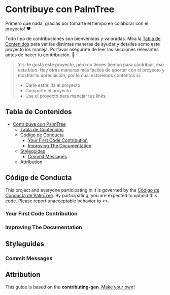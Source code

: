 # Contribuye con PalmTree

Primero que nada, gracias por tomarte el tiempo en colaborar con el proyecto! ❤️

Todo tipo de contribuciones son bienvenidas y valoradas. Mira la [Tabla de Contenidos](#table-of-contents) para ver las distintas maneras de ayudar y detalles somo este proyecto los maneja. Porfavor asegúrate de leer las secciones relevantes antes de hacer tu contribución. 🎉

> Y si te gusta este proyecto, pero no tienes tiempo para contribuir, eso esta bien. Hay otras maneras más fáciles de aportar con el proyecto y mostrar tu apreciación, por lo cual estarémos contentos si:
>
> - Darle estrellita al proyecto
> - Comparte el proyecto
> - Usa el proyecto para manejar tus links

## Tabla de Contenidos

- [Contribuye con PalmTree](#contribuye-con-palmtree)
  - [Tabla de Contenidos](#tabla-de-contenidos)
  - [Código de Conducta](#código-de-conducta)
    - [Your First Code Contribution](#your-first-code-contribution)
    - [Improving The Documentation](#improving-the-documentation)
  - [Styleguides](#styleguides)
    - [Commit Messages](#commit-messages)
  - [Attribution](#attribution)

## Código de Conducta

This project and everyone participating in it is governed by the
[Código de Conducta de PalmTree](https://github.com/Alejandro1709/Palmtreeblob/main/CODE_OF_CONDUCT.md).
By participating, you are expected to uphold this code. Please report unacceptable behavior
to <>.

### Your First Code Contribution

<!-- TODO
include Setup of env, IDE and typical getting started instructions?

-->

### Improving The Documentation

<!-- TODO
Updating, improving and correcting the documentation

-->

## Styleguides

### Commit Messages

<!-- TODO

-->

## Attribution

This guide is based on the **contributing-gen**. [Make your own](https://github.com/bttger/contributing-gen)!
